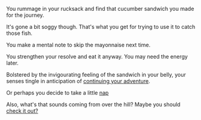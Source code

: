 You rummage in your rucksack and find that cucumber sandwich you made
for the journey.

It's gone a bit soggy though. That's what you get for trying to use it to catch those fish.

You make a mental note to skip the mayonnaise next time.

You strengthen your resolve and eat it anyway. You may need the energy later.

Bolstered by the invigourating feeling of the sandwich in your belly,
your senses tingle in anticipation of [continuing your adventure](../marshmallow.md).

Or perhaps you decide to take a little [nap](../take-nap/cucumber-induced-nap.md)

Also, what's that sounds coming from over the hill? Maybe you should [check it out?](../cave/cave.md)